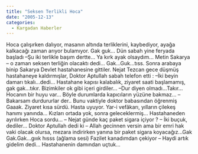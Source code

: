 ```yaml
---
title: "Seksen Terlikli Hoca"
date: "2005-12-13"
categories: 
  - Kargadan Haberler
---
```


Hoca çalışırken dalıyor, masanın altında terliklerini, kaybediyor, ayağa kalkacağı zaman arıyor bulamıyor. Gak guk... Dün sabah yine feryada başladı –Şu iki terlikle başım dertte... Ya kırk ayak olsaydım... Metin Sakarya – o zaman seksen terliğin olacaktı dedi... Gak...Guk...tıss. Sonra arabaya binip Sakarya Devlet hastahanesine gittiler. Nejat Tezcan gece düşmüş hastahaneye kaldırmışlar, Doktor Aptullah sabah telefon etti : –İki beyin damarı tıkalı...dedi... Hastahane kapısı kalabalık, ziyaret saati başlamamış, gak gak...tıkır. Bizimkiler ok gibi içeri girdiler... –Dur diyen olmadı...Takır... Hocanın bir huyu var... Böyle durumlarda kapıcıların yüzüne bakmaz... – Bakarsam durdururlar der.. Bunu vaktiyle doktor babasından öğrenmiş Gaaak. Ziyaret kısa sürdü. Hasta uyuyor. Yar-i vefâkarı, yılların çilekeş hanımı yanında... Kızları ortada yok, sonra geleceklermiş... Hastahaneden ayrılırken Hoca sordu... – Nejat günde kaç paket sigara içiyor ? – İki buçuk, dediler... Doktor Aptullah dedi ki – Allah gecinnen versin ama bir emri hak vaki olacak olursa, mezara indirirken yanına bir paket sigara koyacağız...Gak Gak.Gak...gııık hısss (ağlama sesi) Fazilet kanadımdan çekiyor – Haydi artık gidelim dedi... Hastahanenin damından uçtuk...

